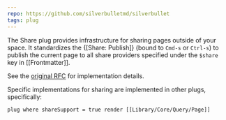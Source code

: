 ```yaml
---
repo: https://github.com/silverbulletmd/silverbullet
tags: plug
---
```

The Share plug provides infrastructure for sharing pages outside of your space. It standardizes the {[Share: Publish]} (bound to `Cmd-s` or `Ctrl-s`) to publish the current page to all share providers specified under the `$share` key in [[Frontmatter]].

See the [original RFC](https://github.com/silverbulletmd/silverbullet/discussions/117) for implementation details.

Specific implementations for sharing are implemented in other plugs, specifically:
```query
plug where shareSupport = true render [[Library/Core/Query/Page]] 
```
